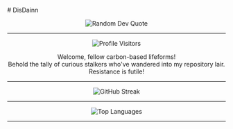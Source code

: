 #   D i s D a i n n 

 <!-- Random Dev Quote -->
<p align="center">
  <img src="https://quotes-github-readme.vercel.app/api?type=horizontal&theme=tokyonight" alt="Random Dev Quote" />
</p>

---

<!-- Profile Visitors -->
<p align="center">
  <img align="center" alt="Profile Visitors" src="https://profile-counter.glitch.me/shlokbharadwaj/count.svg" />
  <p align="center">Welcome, fellow carbon-based lifeforms! <br> 
  Behold the tally of curious stalkers who've wandered into my repository lair. Resistance is futile!</p>
</p>

---

<!-- GitHub Streak -->
<p align="center">
  <img src="https://github-readme-streak-stats.herokuapp.com/?user=ShlokBharadwaj&count_private=true&theme=radical" alt="GitHub Streak" />
</p>

---

<!-- Top Languages -->
<p align="center">
  <img src="https://github-readme-stats.vercel.app/api/top-langs/?username=ShlokBharadwaj&show_icons=true&locale=en&layout=compact&count_private=true&theme=radical" alt="Top Languages" />
</p>

---
